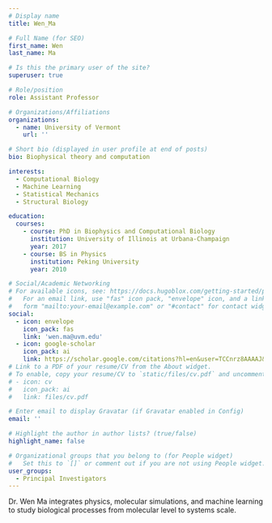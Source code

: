 ```yaml
---
# Display name
title: Wen_Ma

# Full Name (for SEO)
first_name: Wen
last_name: Ma

# Is this the primary user of the site?
superuser: true

# Role/position
role: Assistant Professor

# Organizations/Affiliations
organizations:
  - name: University of Vermont
    url: ''

# Short bio (displayed in user profile at end of posts)
bio: Biophysical theory and computation

interests:
  - Computational Biology
  - Machine Learning
  - Statistical Mechanics
  - Structural Biology

education:
  courses:
    - course: PhD in Biophysics and Computational Biology
      institution: University of Illinois at Urbana-Champaign
      year: 2017
    - course: BS in Physics
      institution: Peking University
      year: 2010

# Social/Academic Networking
# For available icons, see: https://docs.hugoblox.com/getting-started/page-builder/#icons
#   For an email link, use "fas" icon pack, "envelope" icon, and a link in the
#   form "mailto:your-email@example.com" or "#contact" for contact widget.
social:
  - icon: envelope
    icon_pack: fas
    link: 'wen.ma@uvm.edu'
  - icon: google-scholar
    icon_pack: ai
    link: https://scholar.google.com/citations?hl=en&user=TCCnrz8AAAAJ&view_op=list_works&authuser=1&sortby=pubdate
# Link to a PDF of your resume/CV from the About widget.
# To enable, copy your resume/CV to `static/files/cv.pdf` and uncomment the lines below.
# - icon: cv
#   icon_pack: ai
#   link: files/cv.pdf

# Enter email to display Gravatar (if Gravatar enabled in Config)
email: ''

# Highlight the author in author lists? (true/false)
highlight_name: false

# Organizational groups that you belong to (for People widget)
#   Set this to `[]` or comment out if you are not using People widget.
user_groups:
  - Principal Investigators
---
```


Dr. Wen Ma integrates physics, molecular simulations, and machine learning to study biological processes from molecular level to systems scale. 



